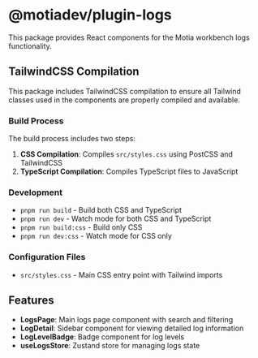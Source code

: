 # @motiadev/plugin-logs

This package provides React components for the Motia workbench logs functionality.

## TailwindCSS Compilation

This package includes TailwindCSS compilation to ensure all Tailwind classes used in the components are properly compiled and available.

### Build Process

The build process includes two steps:

1. **CSS Compilation**: Compiles `src/styles.css` using PostCSS and TailwindCSS
2. **TypeScript Compilation**: Compiles TypeScript files to JavaScript

### Development

- `pnpm run build` - Build both CSS and TypeScript
- `pnpm run dev` - Watch mode for both CSS and TypeScript
- `pnpm run build:css` - Build only CSS
- `pnpm run dev:css` - Watch mode for CSS only

### Configuration Files

- `src/styles.css` - Main CSS entry point with Tailwind imports

## Features

- **LogsPage**: Main logs page component with search and filtering
- **LogDetail**: Sidebar component for viewing detailed log information
- **LogLevelBadge**: Badge component for log levels
- **useLogsStore**: Zustand store for managing logs state
